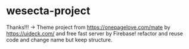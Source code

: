 # wesecta-project
Thanks!!! -> Theme project from https://onepagelove.com/mate by https://uideck.com/ and free fast server by Firebase!
refactor and reuse code and change name but keep structure.
